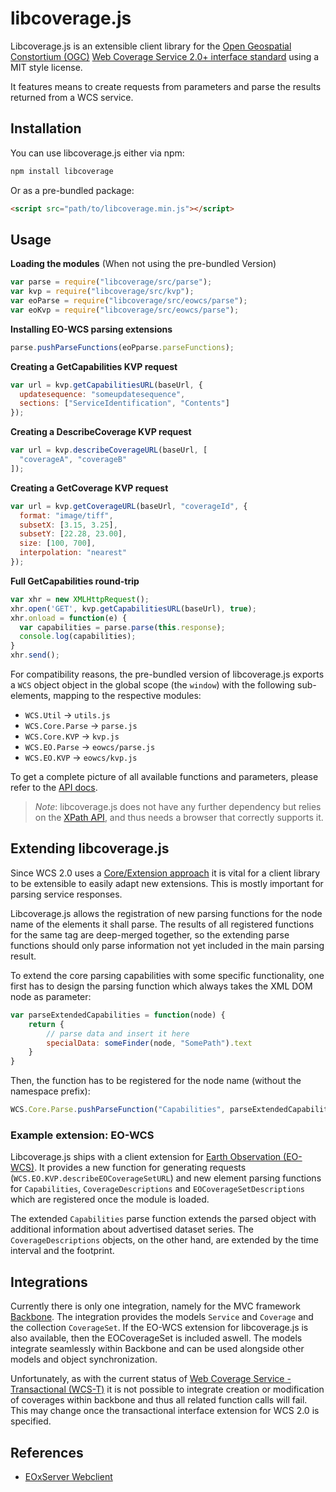 # libcoverage.js

Libcoverage.js is an extensible client library for the
[Open Geospatial Constortium (OGC)](http://www.opengeospatial.org/)
[Web Coverage Service 2.0+ interface standard](http://www.opengeospatial.org/standards/wcs)
using a MIT style license.

It features means to create requests from parameters and parse the results
returned from a WCS service.

## Installation

You can use libcoverage.js either via npm:

```bash
npm install libcoverage
```

Or as a pre-bundled package:

```html
<script src="path/to/libcoverage.min.js"></script>
```


## Usage

**Loading the modules** (When not using the pre-bundled Version)

```javascript
var parse = require("libcoverage/src/parse");
var kvp = require("libcoverage/src/kvp");
var eoParse = require("libcoverage/src/eowcs/parse");
var eoKvp = require("libcoverage/src/eowcs/parse");
```

**Installing EO-WCS parsing extensions**

```javascript
parse.pushParseFunctions(eoPparse.parseFunctions);
```

**Creating a GetCapabilities KVP request**

```javascript
var url = kvp.getCapabilitiesURL(baseUrl, {
  updatesequence: "someupdatesequence",
  sections: ["ServiceIdentification", "Contents"]
});
```

**Creating a DescribeCoverage KVP request**

```javascript
var url = kvp.describeCoverageURL(baseUrl, [
  "coverageA", "coverageB"
]);
```

**Creating a GetCoverage KVP request**

```javascript
var url = kvp.getCoverageURL(baseUrl, "coverageId", {
  format: "image/tiff",
  subsetX: [3.15, 3.25],
  subsetY: [22.28, 23.00],
  size: [100, 700],
  interpolation: "nearest"
});
```

**Full GetCapabilities round-trip**

```javascript
var xhr = new XMLHttpRequest();
xhr.open('GET', kvp.getCapabilitiesURL(baseUrl), true);
xhr.onload = function(e) {
  var capabilities = parse.parse(this.response);
  console.log(capabilities);
}
xhr.send();
```

For compatibility reasons, the pre-bundled version of libcoverage.js exports a
``WCS`` object object in the global scope (the ``window``) with the following
sub-elements, mapping to the respective modules:

 * ``WCS.Util`` -> ``utils.js``
 * ``WCS.Core.Parse`` -> ``parse.js``
 * ``WCS.Core.KVP`` -> ``kvp.js``
 * ``WCS.EO.Parse`` -> ``eowcs/parse.js``
 * ``WCS.EO.KVP`` -> ``eowcs/kvp.js``

To get a complete picture of all available functions and parameters, please refer
to the [API docs](http://eox-a.github.io/libcoverage.js/).

> _Note_: libcoverage.js does not have any further dependency but relies on the
> [XPath API](https://developer.mozilla.org/en/docs/Web/API/Document/evaluate),
> and thus needs a browser that correctly supports it.

## Extending libcoverage.js

Since WCS 2.0 uses a [Core/Extension approach](https://portal.opengeospatial.org/files/?artifact_id=46442)
it is vital for a client library to be extensible to easily adapt new extensions.
This is mostly important for parsing service responses.

Libcoverage.js allows the registration of new parsing functions for the node
name of the elements it shall parse. The results of all registered functions
for the same tag are deep-merged together, so the extending parse functions
should only parse information not yet included in the main parsing result.

To extend the core parsing capabilities with some specific functionality, one
first has to design the parsing function which always takes the XML DOM node as
parameter:

```javascript
var parseExtendedCapabilities = function(node) {
    return {
        // parse data and insert it here
        specialData: someFinder(node, "SomePath").text
    }
}
```

Then, the function has to be registered for the node name (without the
namespace prefix):

```javascript
WCS.Core.Parse.pushParseFunction("Capabilities", parseExtendedCapabilities);
```

### Example extension: EO-WCS

Libcoverage.js ships with a client extension for
[Earth Observation (EO-WCS)](https://portal.opengeospatial.org/files/?artifact_id=45404).
It provides a new function for generating requests
(``WCS.EO.KVP.describeEOCoverageSetURL``) and new element parsing functions for
``Capabilities``, ``CoverageDescriptions`` and ``EOCoverageSetDescriptions`` 
which are registered once the module is loaded.

The extended ``Capabilities`` parse function extends the parsed object with
additional information about advertised dataset series. The
``CoverageDescriptions`` objects, on the other hand, are extended by the time
interval and the footprint.

## Integrations

Currently there is only one integration, namely for the MVC framework
[Backbone](http://backbonejs.org/). The integration provides the
models ``Service`` and ``Coverage`` and the collection ``CoverageSet``. If the
EO-WCS extension for libcoverage.js is also available, then the EOCoverageSet
is included aswell. The models integrate seamlessly within Backbone and can be
used alongside other models and object synchronization.

Unfortunately, as with the current status of
[Web Coverage Service - Transactional (WCS-T)](http://portal.opengeospatial.org/files/?artifact_id=17909)
it is not possible to integrate creation or modification of coverages within
backbone and thus all related function calls will fail. This may change once the
transactional interface extension for WCS 2.0 is specified.

## References

- [EOxServer Webclient](https://eoxserver.readthedocs.io/en/stable/users/webclient.html)
